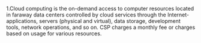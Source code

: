 1.Cloud computing is the on-demand access to computer resources located in faraway data centers controlled by cloud services through the Internet-applications, servers (physical and virtual), data storage, development tools, network operations, and so on. CSP charges a monthly fee or charges based on usage for various resources.
